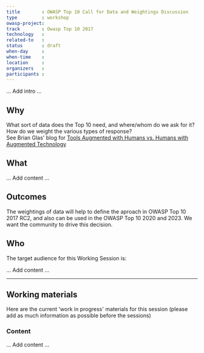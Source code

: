 ```yaml
---
title        : OWASP Top 10 Call for Data and Weightings Discussion
type         : workshop
owasp-project: 
track        : Owasp Top 10 2017
technology   :
related-to   :
status       : draft
when-day     : 
when-time    : 
location     : 
organizers   : 
participants : 
---
```


... Add intro ...

## Why

What sort of data does the Top 10 need, and where/whom do we ask for it?
How do we weight the various types of response?  
See Brian Glas' blog for [Tools Augmented with Humans vs. Humans with Augmented Technology](https://nvisium.com/blog/2017/04/24/musings-on-the-owasp-top-10-2017-rc1-pt2/)


## What

... Add content ...

## Outcomes 

The weightings of data will help to define the aproach in OWASP Top 10 2017 RC2, and also can be used 
in the OWASP Top 10 2020 and 2023.  We want the community to drive this decision.

## Who

The target audience for this Working Session is:

... Add content ...

--- 

## Working materials

Here are the current 'work in progress' materials for this session (please add as much information as possible before the sessions)

### Content

... Add content ...
